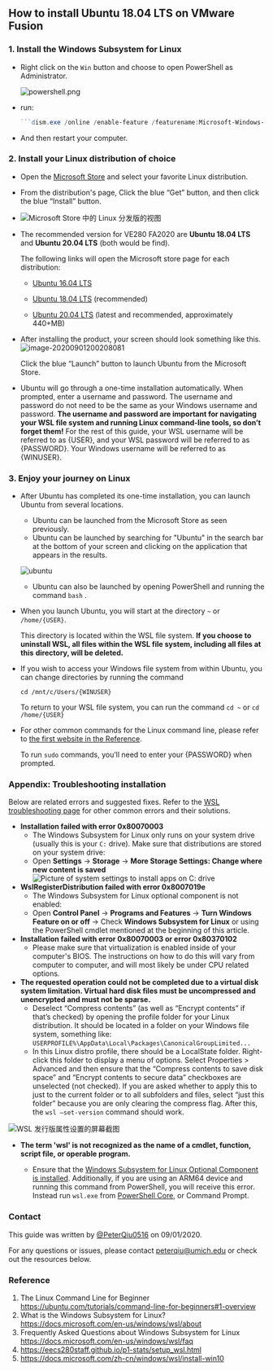 ## How to install Ubuntu 18.04 LTS on VMware Fusion

### 1. Install the Windows Subsystem for Linux

- Right click on the `Win` button and choose to open PowerShell as Administrator.

  ![powershell.png](images/powershell.png)

- run:

  ```powershell
  ​```dism.exe /online /enable-feature /featurename:Microsoft-Windows-Subsystem-Linux /all /norestart```
  ```

- And then restart your computer.

  

### 2. Install your Linux distribution of choice

- Open the [Microsoft Store](https://aka.ms/wslstore) and select your favorite Linux distribution.
- From the distribution's page, Click the blue “Get”
  button, and then click the blue “Install” button. 
- ![Microsoft Store 中的 Linux 分发版的视图](https://docs.microsoft.com/zh-cn/windows/wsl/media/store.png)

- The recommended version for VE280 FA2020 are **Ubuntu 18.04 LTS** and **Ubuntu 20.04 LTS** (both would be find).

  The following links will open the Microsoft store page for each distribution:

  - [Ubuntu 16.04 LTS](https://www.microsoft.com/store/apps/9pjn388hp8c9)

  - [Ubuntu 18.04 LTS](https://www.microsoft.com/store/apps/9N9TNGVNDL3Q) (recommended)

  - [Ubuntu 20.04 LTS](https://www.microsoft.com/store/apps/9n6svws3rx71) (latest and recommended, approximately 440+MB)

    

- After installing the product, your screen should look something like this.![image-20200901200208081](images/install.png)

  Click the blue “Launch” button to launch Ubuntu from the Microsoft Store.

  

- Ubuntu will go through a one-time installation automatically. When
  prompted, enter a username and password. The username and password
  do not need to be the same as your Windows username and password. **The username and password are important for navigating your WSL file system and running Linux command-line tools, so don’t forget them!** For
  the rest of this guide, your WSL username will be referred to as {USER},
  and your WSL password will be referred to as {PASSWORD}. Your
  Windows username will be referred to as {WINUSER}.

  

### 3. Enjoy your journey on Linux

+ After Ubuntu has completed its one-time installation, you can launch
  Ubuntu from several locations. 

  + Ubuntu can be launched from the Microsoft
    Store as seen previously. 
  + Ubuntu can be launched by searching for "Ubuntu"
    in the search bar at the bottom of your screen and clicking on the
    application that appears in the results. 

  ![ubuntu](images/ubuntu.png)

  + Ubuntu can also be launched by
    opening PowerShell and running the command `bash` .

+ When you launch Ubuntu, you will start at the directory
  `~` or `/home/{USER}`.

  This directory is located within the WSL file system. **If you choose to**
  **uninstall WSL, all files within the WSL file system, including all files at this**
  **directory, will be deleted.**  

+ If you wish to access your Windows file system from within Ubuntu, you can change directories by running the command

  ```
  cd /mnt/c/Users/{WINUSER}
  ```

  To return to your WSL file system, you can run the command `cd ~` or `cd /home/{USER}`

+ For other common commands for the Linux command line, please refer to [the first website in the Reference](https://ubuntu.com/tutorials/command-line-for-beginners#1-overview).

  To run `sudo` commands, you’ll need to enter your {PASSWORD} when prompted.



### Appendix: Troubleshooting installation

Below are related errors and suggested fixes. Refer to the [WSL troubleshooting page](https://docs.microsoft.com/zh-cn/windows/wsl/troubleshooting) for other common errors and their solutions.

- **Installation failed with error 0x80070003**
  - The Windows Subsystem for Linux only runs on your system drive (usually this is your `C:` drive). Make sure that distributions are stored on your system drive:
  - Open **Settings** -> **Storage** -> **More Storage Settings: Change where new content is saved** ![Picture of system settings to install apps on C: drive](https://docs.microsoft.com/zh-cn/windows/wsl/media/appstorage.png)
- **WslRegisterDistribution failed with error 0x8007019e**
  - The Windows Subsystem for Linux optional component is not enabled:
  - Open **Control Panel** -> **Programs and Features** -> **Turn Windows Feature on or off** -> Check **Windows Subsystem for Linux** or using the PowerShell cmdlet mentioned at the beginning of this article.
- **Installation failed with error 0x80070003 or error 0x80370102**
  - Please make sure that virtualization is enabled inside of your computer's BIOS. The instructions on how to do this will vary from computer to computer, and will most likely be under CPU related options.
- **The requested operation could not be completed due to a virtual disk system limitation. Virtual hard disk files must be uncompressed and unencrypted and must not be sparse.**
  - Deselect “Compress contents” (as well as “Encrypt contents” if that’s checked) by opening the profile folder for your Linux distribution. It should be located in a folder on your Windows file system, something like: `USERPROFILE%\AppData\Local\Packages\CanonicalGroupLimited...`
  - In this Linux distro profile, there should be a LocalState folder. Right-click this folder to display a menu of options. Select Properties > Advanced and then ensure that the “Compress contents to save disk space” and “Encrypt contents to secure data” checkboxes are unselected (not checked). If you are asked whether to apply this to just to the current folder or to all subfolders and files, select “just this folder” because you are only clearing the compress flag. After this, the `wsl –set-version` command should work.

![WSL 发行版属性设置的屏幕截图](https://docs.microsoft.com/zh-cn/windows/wsl/media/troubleshooting-virtualdisk-compress.png)

- **The term 'wsl' is not recognized as the name of a cmdlet, function, script file, or operable program.**

  - Ensure that the [Windows Subsystem for Linux Optional Component is installed](https://docs.microsoft.com/zh-cn/windows/wsl/install-win10#enable-the-virtual-machine-platform-optional-component). Additionally, if you are using an ARM64 device and running this command from PowerShell, you will receive this error. Instead run `wsl.exe` from [PowerShell Core](https://docs.microsoft.com/zh-cn/powershell/scripting/install/installing-powershell-core-on-windows?view=powershell-6), or Command Prompt.

    

### Contact

This guide was written by [@PeterQiu0516](https://github.com/PeterQiu0516) on 09/01/2020. 

For any questions or issues, please contact peterqiu@umich.edu or check out the resources below.



### Reference

1. The Linux Command Line for Beginner
   https://ubuntu.com/tutorials/command-line-for-beginners#1-overview
2. What is the Windows Subsystem for Linux?
   https://docs.microsoft.com/en-us/windows/wsl/about
3. Frequently Asked Questions about Windows Subsystem for Linux
   https://docs.microsoft.com/en-us/windows/wsl/faq
4. https://eecs280staff.github.io/p1-stats/setup_wsl.html
5. https://docs.microsoft.com/zh-cn/windows/wsl/install-win10